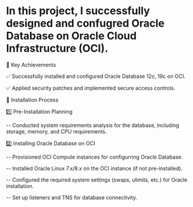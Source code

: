 # In this project, I successfully designed and confugred Oracle Database on Oracle Cloud Infrastructure (OCI).

🔹 Key Achievements

✅ Successfully installed and configured Oracle Database 12c, 19c on OCI.

✅ Applied security patches and implemented secure access controls.

🔹 Installation Process

1️⃣ Pre-Installation Planning

  -- Conducted system requirements analysis for the database, including storage, memory, and CPU requirements.

2️⃣ Installing Oracle Database on OCI

  -- Provisioned OCI Compute instances for configurring Oracle Database.
  
  -- Installed Oracle Linux 7.x/8.x on the OCI instance (if not pre-installed).
  
  -- Configured the required system settings (swaps, ulimits, etc.) for Oracle installation.
  
  -- Set up listeners and TNS for database connectivity.


